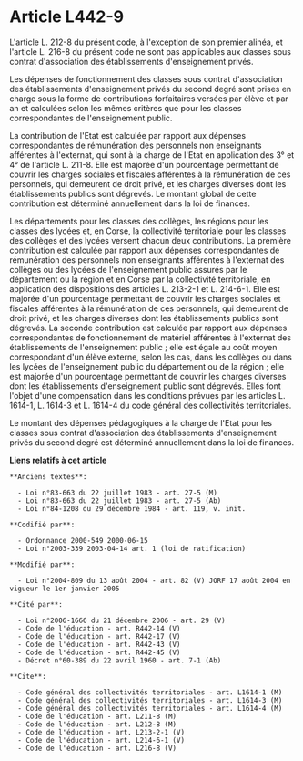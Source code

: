 # Article L442-9

L'article L. 212-8 du présent code, à l'exception de son premier alinéa, et l'article L. 216-8 du présent code ne sont pas
applicables aux classes sous contrat d'association des établissements d'enseignement privés.

Les dépenses de fonctionnement des classes sous contrat d'association des établissements d'enseignement privés du second
degré sont prises en charge sous la forme de contributions forfaitaires versées par élève et par an et calculées selon les
mêmes critères que pour les classes correspondantes de l'enseignement public.

La contribution de l'Etat est calculée par rapport aux dépenses correspondantes de rémunération des personnels non
enseignants afférentes à l'externat, qui sont à la charge de l'Etat en application des 3° et 4° de l'article L. 211-8. Elle
est majorée d'un pourcentage permettant de couvrir les charges sociales et fiscales afférentes à la rémunération de ces
personnels, qui demeurent de droit privé, et les charges diverses dont les établissements publics sont dégrevés. Le montant
global de cette contribution est déterminé annuellement dans la loi de finances.

Les départements pour les classes des collèges, les régions pour les classes des lycées et, en Corse, la collectivité
territoriale pour les classes des collèges et des lycées versent chacun deux contributions. La première contribution est
calculée par rapport aux dépenses correspondantes de rémunération des personnels non enseignants afférentes à l'externat des
collèges ou des lycées de l'enseignement public assurés par le département ou la région et en Corse par la collectivité
territoriale, en application des dispositions des articles L. 213-2-1 et L. 214-6-1. Elle est majorée d'un pourcentage
permettant de couvrir les charges sociales et fiscales afférentes à la rémunération de ces personnels, qui demeurent de droit
privé, et les charges diverses dont les établissements publics sont dégrevés. La seconde contribution est calculée par
rapport aux dépenses correspondantes de fonctionnement de matériel afférentes à l'externat des établissements de
l'enseignement public ; elle est égale au coût moyen correspondant d'un élève externe, selon les cas, dans les collèges ou
dans les lycées de l'enseignement public du département ou de la région ; elle est majorée d'un pourcentage permettant de
couvrir les charges diverses dont les établissements d'enseignement public sont dégrevés. Elles font l'objet d'une
compensation dans les conditions prévues par les articles L. 1614-1, L. 1614-3 et L. 1614-4 du code général des collectivités
territoriales.

Le montant des dépenses pédagogiques à la charge de l'Etat pour les classes sous contrat d'association des établissements
d'enseignement privés du second degré est déterminé annuellement dans la loi de finances.

**Liens relatifs à cet article**

	**Anciens textes**:

	  - Loi n°83-663 du 22 juillet 1983 - art. 27-5 (M)
	  - Loi n°83-663 du 22 juillet 1983 - art. 27-5 (Ab)
	  - Loi n°84-1208 du 29 décembre 1984 - art. 119, v. init.

	**Codifié par**:

	  - Ordonnance 2000-549 2000-06-15
	  - Loi n°2003-339 2003-04-14 art. 1 (loi de ratification)

	**Modifié par**:

	  - Loi n°2004-809 du 13 août 2004 - art. 82 (V) JORF 17 août 2004 en vigueur le 1er janvier 2005

	**Cité par**:

	  - Loi n°2006-1666 du 21 décembre 2006 - art. 29 (V)
	  - Code de l'éducation - art. R442-14 (V)
	  - Code de l'éducation - art. R442-17 (V)
	  - Code de l'éducation - art. R442-43 (V)
	  - Code de l'éducation - art. R442-45 (V)
	  - Décret n°60-389 du 22 avril 1960 - art. 7-1 (Ab)

	**Cite**:

	  - Code général des collectivités territoriales - art. L1614-1 (M)
	  - Code général des collectivités territoriales - art. L1614-3 (M)
	  - Code général des collectivités territoriales - art. L1614-4 (M)
	  - Code de l'éducation - art. L211-8 (M)
	  - Code de l'éducation - art. L212-8 (M)
	  - Code de l'éducation - art. L213-2-1 (V)
	  - Code de l'éducation - art. L214-6-1 (V)
	  - Code de l'éducation - art. L216-8 (V)
